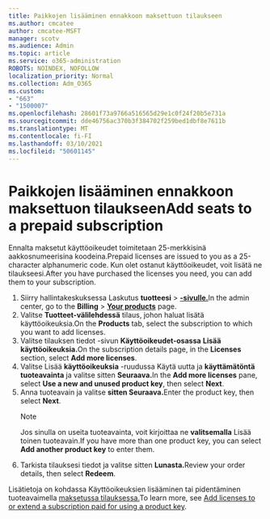 ```yaml
---
title: Paikkojen lisääminen ennakkoon maksettuon tilaukseen
ms.author: cmcatee
author: cmcatee-MSFT
manager: scotv
ms.audience: Admin
ms.topic: article
ms.service: o365-administration
ROBOTS: NOINDEX, NOFOLLOW
localization_priority: Normal
ms.collection: Adm_O365
ms.custom:
- "663"
- "1500007"
ms.openlocfilehash: 28601f73a9766a516565d29e1c0f24f20b5e731a
ms.sourcegitcommit: dde46756ac370b3f384702f259bed1dbf8e7611b
ms.translationtype: MT
ms.contentlocale: fi-FI
ms.lasthandoff: 03/10/2021
ms.locfileid: "50601145"
---
```

# <a name="add-seats-to-a-prepaid-subscription"></a><span data-ttu-id="22d4d-102">Paikkojen lisääminen ennakkoon maksettuon tilaukseen</span><span class="sxs-lookup"><span data-stu-id="22d4d-102">Add seats to a prepaid subscription</span></span>

<span data-ttu-id="22d4d-103">Ennalta maksetut käyttöoikeudet toimitetaan 25-merkkisinä aakkosnumeerisina koodeina.</span><span class="sxs-lookup"><span data-stu-id="22d4d-103">Prepaid licenses are issued to you as a 25-character alphanumeric code.</span></span> <span data-ttu-id="22d4d-104">Kun olet ostanut käyttöoikeudet, voit lisätä ne tilaukseesi.</span><span class="sxs-lookup"><span data-stu-id="22d4d-104">After you have purchased the licenses you need, you can add them to your subscription.</span></span>

1. <span data-ttu-id="22d4d-105">Siirry hallintakeskuksessa Laskutus **tuotteesi**  >  **[-sivulle.](https://go.microsoft.com/fwlink/p/?linkid=842054)**</span><span class="sxs-lookup"><span data-stu-id="22d4d-105">In the admin center, go to the **Billing** > **[Your products](https://go.microsoft.com/fwlink/p/?linkid=842054)** page.</span></span>
2. <span data-ttu-id="22d4d-106">Valitse **Tuotteet-välilehdessä** tilaus, johon haluat lisätä käyttöoikeuksia.</span><span class="sxs-lookup"><span data-stu-id="22d4d-106">On the **Products** tab, select the subscription to which you want to add licenses.</span></span>
3. <span data-ttu-id="22d4d-107">Valitse tilauksen tiedot -sivun **Käyttöoikeudet-osassa** **Lisää käyttöoikeuksia.**</span><span class="sxs-lookup"><span data-stu-id="22d4d-107">On the subscription details page, in the **Licenses** section, select **Add more licenses**.</span></span>
4. <span data-ttu-id="22d4d-108">Valitse Lisää **käyttöoikeuksia** -ruudussa Käytä uutta ja **käyttämätöntä tuoteavainta** ja valitse sitten **Seuraava.**</span><span class="sxs-lookup"><span data-stu-id="22d4d-108">In the **Add more licenses** pane, select **Use a new and unused product key**, then select **Next**.</span></span>
5. <span data-ttu-id="22d4d-109">Anna tuoteavain ja valitse **sitten Seuraava.**</span><span class="sxs-lookup"><span data-stu-id="22d4d-109">Enter the product key, then select **Next**.</span></span>
    > [!NOTE]
    > <span data-ttu-id="22d4d-110">Jos sinulla on useita tuoteavainta, voit kirjoittaa ne **valitsemalla** Lisää toinen tuoteavain.</span><span class="sxs-lookup"><span data-stu-id="22d4d-110">If you have more than one product key, you can select **Add another product key** to enter them.</span></span>
6. <span data-ttu-id="22d4d-111">Tarkista tilauksesi tiedot ja valitse sitten **Lunasta.**</span><span class="sxs-lookup"><span data-stu-id="22d4d-111">Review your order details, then select **Redeem**.</span></span>

<span data-ttu-id="22d4d-112">Lisätietoja on kohdassa Käyttöoikeuksien lisääminen tai pidentäminen tuoteavaimella [maksetussa tilauksessa.](https://docs.microsoft.com/microsoft-365/commerce/licenses/add-licenses-using-product-key)</span><span class="sxs-lookup"><span data-stu-id="22d4d-112">To learn more, see [Add licenses to or extend a subscription paid for using a product key](https://docs.microsoft.com/microsoft-365/commerce/licenses/add-licenses-using-product-key).</span></span>